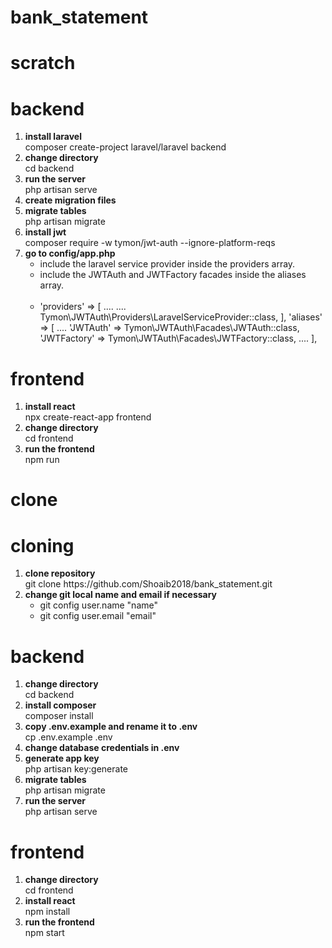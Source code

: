 # bank_statement
<h1>scratch</h1>
<h1>backend</h1>
<ol type="1">
    <li><strong>install laravel</strong><br>composer create-project laravel/laravel backend</li>
    <li><strong>change directory</strong><br>cd backend</li>
    <li><strong>run the server</strong><br>php artisan serve</li>
    <li><strong>create migration files</strong></li>
    <li><strong>migrate tables</strong><br>php artisan migrate</li>
    <li><strong>install jwt</strong><br>composer require -w tymon/jwt-auth --ignore-platform-reqs</li>
    <li><strong>go to config/app.php</strong><br>
    <ul>
        <li>include the laravel service provider inside the providers array.</li>
        <li>include the JWTAuth and JWTFactory facades inside the aliases array.</li><br>
        <li>'providers' => [
                    ....
                    ....
                    Tymon\JWTAuth\Providers\LaravelServiceProvider::class,
                ],
                'aliases' => [
                    ....
                    'JWTAuth' => Tymon\JWTAuth\Facades\JWTAuth::class,
                    'JWTFactory' => Tymon\JWTAuth\Facades\JWTFactory::class,
                    ....
                ],
        </li>
    </ul>
</li>
</ol>

<h1>frontend</h1>
<ol type="1">
    <li><strong>install react</strong><br>npx create-react-app frontend</li>
    <li><strong>change directory</strong><br>cd frontend</li>
    <li><strong>run the frontend</strong><br>npm run</li>
</ol>

<h1>clone</h1>
<h1>cloning</h1>
<ol type="1">
    <li><strong>clone repository</strong><br>git clone https://github.com/Shoaib2018/bank_statement.git</li>
    <li><strong>change git local name and email if necessary</strong><br>
        <ul>
            <li>git config user.name "name"</li>
            <li>git config user.email "email"</li>
        </ul>
    </li>
</ol>

<h1>backend</h1>
<ol type="1">
    <li><strong>change directory</strong><br>cd backend</li>
    <li><strong>install composer</strong><br>composer install</li>
    <li><strong>copy .env.example and rename it to .env</strong><br>cp .env.example .env</li>
    <li><strong>change database credentials in .env</strong></li>
    <li><strong>generate app key</strong><br>php artisan key:generate</li>
    <li><strong>migrate tables</strong><br>php artisan migrate</li>
    <li><strong>run the server</strong><br>php artisan serve</li>
</ol>

<h1>frontend</h1>
<ol type="1">
    <li><strong>change directory</strong><br>cd frontend</li>
    <li><strong>install react</strong><br>npm install</li>
    <li><strong>run the frontend</strong><br>npm start</li>
</ol>
